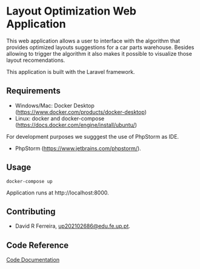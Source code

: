# Layout Optimization Web Application

This web application allows a user to interface with the algorithm that provides optimized layouts suggestions for a car parts warehouse. Besides allowing to trigger the algorithm it also makes it possible to visualize those layout recomendations. 

This application is built with the Laravel framework.


## Requirements
- Windows/Mac: Docker Desktop (https://www.docker.com/products/docker-desktop)
- Linux: docker and docker-compose (https://docs.docker.com/engine/install/ubuntu/)

For development purposes we sugggest the use of PhpStorm as IDE. 
- PhpStorm (https://www.jetbrains.com/phpstorm/).


## Usage

```
docker-compose up
```
Application runs at http://localhost:8000.


## Contributing
- David R Ferreira, up202102686@edu.fe.up.pt.


## Code Reference
[Code Documentation](docs/REFERENCE.md)
